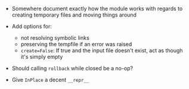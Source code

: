 - Somewhere document exactly how the module works with regards to creating
  temporary files and moving things around

- Add options for:
    - not resolving symbolic links
    - preserving the tempfile if an error was raised
    - `create=False`: If true and the input file doesn't exist, act as though
      it's simply empty

- Should calling `rollback` while closed be a no-op?
- Give `InPlace` a decent `__repr__`
